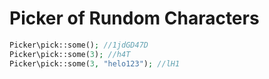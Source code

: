 # Picker of Rundom Characters

```php
Picker\pick::some(); //1jdGD47D
Picker\pick::some(3); //h4T
Picker\pick::some(3, "helo123"); //lH1
   
```

